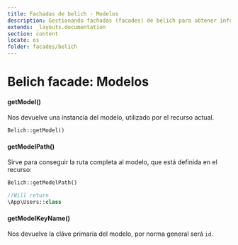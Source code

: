 ```yaml
---
title: Fachadas de belich - Modelos
description: Gestionando fachadas (facades) de belich para obtener información de Modelos
extends: _layouts.documentation
section: content
locate: es
folder: facades/belich
---
```


# Belich facade: Modelos

#### getModel()

Nos devuelve una instancia del modelo, utilizado por el recurso actual.

```php
Belich::getModel()
```

#### getModelPath()

Sirve para conseguir la ruta completa al modelo, que está definida en el recurso:

```php
Belich::getModelPath()

//Will return 
\App\Users::class
```

#### getModelKeyName()

Nos devuelve la cláve primaria del modelo, por norma general será `id`.
